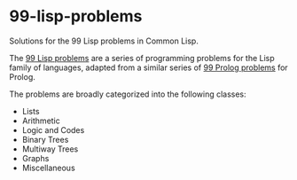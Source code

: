 # 99-lisp-problems
Solutions for the 99 Lisp problems in Common Lisp.

The [99 Lisp problems](http://www.ic.unicamp.br/~meidanis/courses/mc336/2006s2/funcional/L-99_Ninety-Nine_Lisp_Problems.html) are a series of programming problems for the Lisp family of languages, adapted from a similar series of [99 Prolog problems](http://www.ic.unicamp.br/~meidanis/courses/mc336/2009s2/prolog/problemas/) for Prolog. 

The problems are broadly categorized into the following classes:

* Lists
* Arithmetic
* Logic and Codes
* Binary Trees
* Multiway Trees
* Graphs
* Miscellaneous
